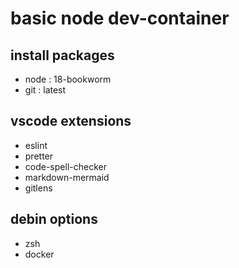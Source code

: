 # basic node dev-container
## install packages
- node : 18-bookworm
- git : latest
## vscode extensions
- eslint
- pretter
- code-spell-checker
- markdown-mermaid
- gitlens
## debin options
- zsh
- docker
